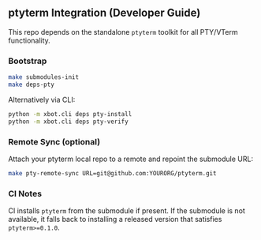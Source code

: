 ## ptyterm Integration (Developer Guide)

This repo depends on the standalone `ptyterm` toolkit for all PTY/VTerm functionality.

### Bootstrap

```bash
make submodules-init
make deps-pty
```

Alternatively via CLI:

```bash
python -m xbot.cli deps pty-install
python -m xbot.cli deps pty-verify
```

### Remote Sync (optional)

Attach your ptyterm local repo to a remote and repoint the submodule URL:

```bash
make pty-remote-sync URL=git@github.com:YOURORG/ptyterm.git
```

### CI Notes

CI installs `ptyterm` from the submodule if present. If the submodule is not available, it falls back to installing a released version that satisfies `ptyterm>=0.1.0`.

